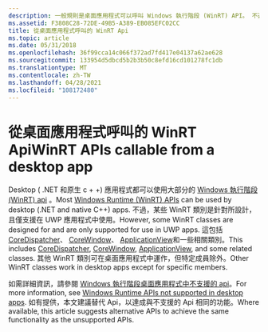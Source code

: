 ```yaml
---
description: 一般規則是桌面應用程式可以呼叫 Windows 執行階段 (WinRT) API。 不過，某些 Api （包括 XAML UI Api）要求呼叫應用程式必須有套件身分識別。
ms.assetid: F3808C28-72DE-49B5-A389-EB085EFC02CC
title: 從桌面應用程式呼叫的 WinRT Api
ms.topic: article
ms.date: 05/31/2018
ms.openlocfilehash: 36f99cca14c066f372ad7fd417e04137a62ae628
ms.sourcegitcommit: 133954d5dbcd5b2b3b50c8efd16cd101278fc1db
ms.translationtype: MT
ms.contentlocale: zh-TW
ms.lasthandoff: 04/28/2021
ms.locfileid: "108172480"
---
```

# <a name="winrt-apis-callable-from-a-desktop-app"></a><span data-ttu-id="96fc2-104">從桌面應用程式呼叫的 WinRT Api</span><span class="sxs-lookup"><span data-stu-id="96fc2-104">WinRT APIs callable from a desktop app</span></span>

<span data-ttu-id="96fc2-105">Desktop ( .NET 和原生 c + +) 應用程式都可以使用大部分的 [Windows 執行階段 (WinRT) api](/uwp/api/) 。</span><span class="sxs-lookup"><span data-stu-id="96fc2-105">Most [Windows Runtime (WinRT) APIs](/uwp/api/) can be used by desktop (.NET and native C++) apps.</span></span> <span data-ttu-id="96fc2-106">不過，某些 WinRT 類別是針對所設計，且僅支援在 UWP 應用程式中使用。</span><span class="sxs-lookup"><span data-stu-id="96fc2-106">However, some WinRT classes are designed for and are only supported for use in UWP apps.</span></span> <span data-ttu-id="96fc2-107">這包括 [CoreDispatcher](/uwp/api/Windows.UI.Core.CoreDispatcher)、 [CoreWindow](/uwp/api/Windows.UI.Core.CoreWindow)、 [ApplicationView](/uwp/api/windows.ui.viewmanagement.applicationview)和一些相關類別。</span><span class="sxs-lookup"><span data-stu-id="96fc2-107">This includes [CoreDispatcher](/uwp/api/Windows.UI.Core.CoreDispatcher), [CoreWindow](/uwp/api/Windows.UI.Core.CoreWindow), [ApplicationView](/uwp/api/windows.ui.viewmanagement.applicationview), and some related classes.</span></span> <span data-ttu-id="96fc2-108">其他 WinRT 類別可在桌面應用程式中運作，但特定成員除外。</span><span class="sxs-lookup"><span data-stu-id="96fc2-108">Other WinRT classes work in desktop apps except for specific members.</span></span>

<span data-ttu-id="96fc2-109">如需詳細資訊，請參閱 [Windows 執行階段桌面應用程式中不支援的 api](/windows/apps/desktop/modernize/desktop-to-uwp-supported-api)。</span><span class="sxs-lookup"><span data-stu-id="96fc2-109">For more information, see [Windows Runtime APIs not supported in desktop apps](/windows/apps/desktop/modernize/desktop-to-uwp-supported-api).</span></span> <span data-ttu-id="96fc2-110">如有提供，本文建議替代 Api，以達成與不支援的 Api 相同的功能。</span><span class="sxs-lookup"><span data-stu-id="96fc2-110">Where available, this article suggests alternative APIs to achieve the same functionality as the unsupported APIs.</span></span>
